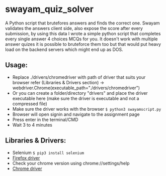 # swayam_quiz_solver
  A Python script that brutefores answers and finds the correct one. Swayam validates the answers client side, also expose the score after every submission, by using this data I wrote a simple python script that completes every single answer 4 choices MCQs for you. It doesn't work with multiple answer quizes it is possible to bruteforce them too but that would put heavy load on the backend servers which might end up as DOS.
## Usage: 
  * Replace ./drivers/chromedriver with path of driver that suits your browser refer (Libraries & Drivers section) -> webdriver.Chrome(executable_path="./drivers/chromedriver")
  * Or you can create a folder/directory "drivers" and place the driver executable here (make sure the driver is executable and not a compressed file)  
  * Make sure the driver works with the browser 
  `$ python3 swayamscript.py`
  * Browser will open signin and navigate to the assignment page 
  * Press enter in the terminal/CMD
  * Wait 3 to 4 minutes 
## Libraries & Drivers:
 * Selenium `$ pip3 install selenium`
 * [Firefox driver](https://github.com/mozilla/geckodriver/releases/latest)
 * Check your chrome version using chrome://settings/help
 * [Chrome driver](https://chromedriver.chromium.org/downloads) 
